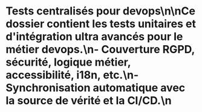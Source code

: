 # Tests centralisés pour devops\n\nCe dossier contient les tests unitaires et d'intégration ultra avancés pour le métier devops.\n- Couverture RGPD, sécurité, logique métier, accessibilité, i18n, etc.\n- Synchronisation automatique avec la source de vérité et la CI/CD.\n
